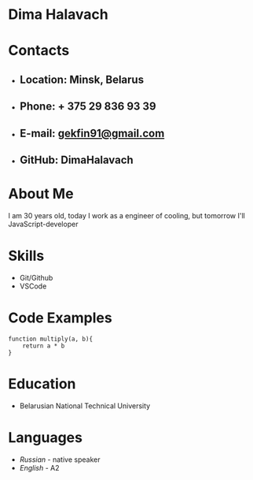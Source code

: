 # **Dima Halavach**
# **Contacts**
* ## **Location:** Minsk, Belarus
* ## **Phone:** + 375 29 836 93 39
* ## **E-mail:** gekfin91@gmail.com
* ## **GitHub:** DimaHalavach
# **About Me**
I am 30 years old, today I work as a  engineer of cooling, but tomorrow I'll JavaScript-developer
# **Skills**
* Git/Github
* VSCode
# **Code Examples**
```
function multiply(a, b){
    return a * b
}
```
# **Education**
* Belarusian National Technical University
# **Languages**
* *Russian* - native speaker
* *English* - A2